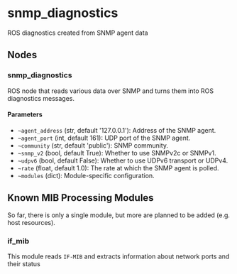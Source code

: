 # snmp_diagnostics

ROS diagnostics created from SNMP agent data

## Nodes

### snmp_diagnostics

ROS node that reads various data over SNMP and turns them into ROS diagnostics messages.

#### Parameters

- `~agent_address` (str, default '127.0.0.1'): Address of the SNMP agent.
- `~agent_port` (int, default 161): UDP port of the SNMP agent.
- `~community` (str, default 'public'): SNMP community.
- `~snmp_v2` (bool, default True): Whether to use SNMPv2c or SNMPv1.
- `~udpv6` (bool, default False): Whether to use UDPv6 transport or UDPv4.
- `~rate` (float, default 1.0): The rate at which the SNMP agent is polled.
- `~modules` (dict): Module-specific configuration.

## Known MIB Processing Modules

So far, there is only a single module, but more are planned to be added (e.g. host resources).

### if_mib

This module reads `IF-MIB` and extracts information about network ports and their status